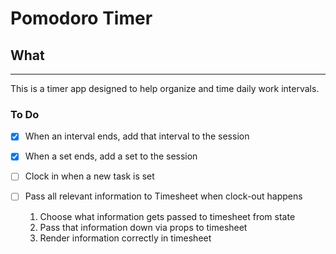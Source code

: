 # Pomodoro Timer

## What
---
This is a timer app designed to help organize and time daily work intervals.  

### To Do
- [X] When an interval ends, add that interval to the session
- [X] When a set ends, add a set to the session
- [ ] Clock in when a new task is set
- [ ] Pass all relevant information to Timesheet when clock-out happens  

    1. Choose what information gets passed to timesheet from state
    2. Pass that information down via props to timesheet
    3. Render information correctly in timesheet
